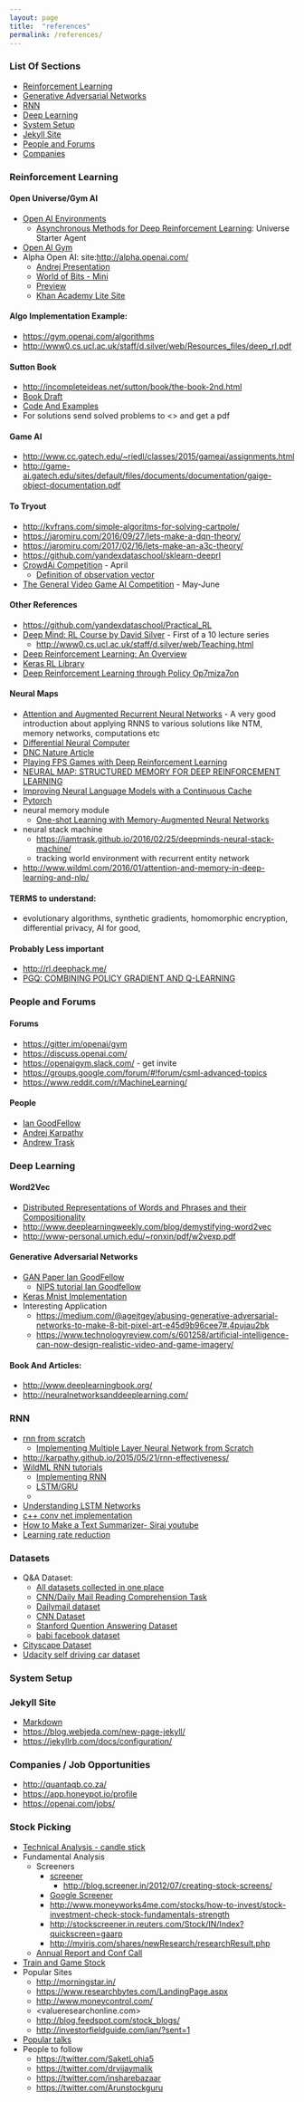 ```yaml
---
layout: page
title:  "references"
permalink: /references/
---
```


### List Of Sections
- [Reinforcement Learning](#reinforcement-learning)
- [Generative Adversarial Networks](#generative-adversarial-networks)
- [RNN](#RNN)
- [Deep Learning](#deep-learning)
- [System Setup](#system-setup)
- [Jekyll Site](#jekyll-site)
- [People and Forums](#people-and-forums)
- [Companies](#companies)


### Reinforcement Learning

#### Open Universe/Gym AI

- [Open AI Environments](https://universe.openai.com/envs#world_of_bits)
   - [Asynchronous Methods for Deep Reinforcement Learning](https://arxiv.org/pdf/1602.01783.pdf): Universe Starter Agent
- [Open AI Gym](https://gym.openai.com/docs)
- Alpha Open AI: site:http://alpha.openai.com/
   - [Andrej Presentation](http://alpha.openai.com/ak_rework_2017.pdf)
   - [World of Bits - Mini](http://alpha.openai.com/miniwob/index.html)
   - [Preview](http://alpha.openai.com/miniwob/preview/index.html)
   - [Khan Academy Lite Site](http://alpha.openai.com/kalite_exercises/index.html)

#### Algo Implementation Example:

- <https://gym.openai.com/algorithms>
- <http://www0.cs.ucl.ac.uk/staff/d.silver/web/Resources_files/deep_rl.pdf>

#### Sutton Book

- <http://incompleteideas.net/sutton/book/the-book-2nd.html>
- [Book Draft](http://incompleteideas.net/sutton/book/bookdraft2016sep.pdf)
- [Code And Examples](https://github.com/ShangtongZhang/reinforcement-learning-an-introduction)
- For solutions send solved problems to <> and get a pdf

#### Game AI

- <http://www.cc.gatech.edu/~riedl/classes/2015/gameai/assignments.html>
- <http://game-ai.gatech.edu/sites/default/files/documents/documentation/gaige-object-documentation.pdf>

#### To Tryout
- <http://kvfrans.com/simple-algoritms-for-solving-cartpole/>
- <https://jaromiru.com/2016/09/27/lets-make-a-dqn-theory/>
- <https://jaromiru.com/2017/02/16/lets-make-an-a3c-theory/>
- <https://github.com/yandexdataschool/sklearn-deeprl>
- [CrowdAi Competition](https://www.crowdai.org/challenges/learning-how-to-walk) - April
   - [Definition of observation vector](https://github.com/stanfordnmbl/osim-rl/blob/master/osim/env/human.py#L71-L121)
- [The General Video Game AI Competition](http://www.gvgai.net/) - May-June

#### Other References
- <https://github.com/yandexdataschool/Practical_RL>
- [Deep Mind: RL Course by David Silver](https://www.youtube.com/watch?v=2pWv7GOvuf0) - First of a 10 lecture series
   - <http://www0.cs.ucl.ac.uk/staff/d.silver/web/Teaching.html>
- [Deep Reinforcement Learning: An Overview](#https://arxiv.org/abs/1701.07274)
- [Keras RL Library](https://github.com/matthiasplappert/keras-rl)
- [Deep Reinforcement Learning through Policy Op7miza7on](https://people.eecs.berkeley.edu/~pabbeel/nips-tutorial-policy-optimization-Schulman-Abbeel.pdf)

#### Neural Maps

- [Attention and Augmented Recurrent Neural Networks](http://distill.pub/2016/augmented-rnns/) - A very good introduction about applying RNNS to various solutions like NTM, memory networks, computations etc
- [Differential Neural Computer](http://www.nature.com/articles/nature20101.epdf?author_access_token=ImTXBI8aWbYxYQ51Plys8NRgN0jAjWel9jnR3ZoTv0MggmpDmwljGswxVdeocYSurJ3hxupzWuRNeGvvXnoO8o4jTJcnAyhGuZzXJ1GEaD-Z7E6X_a9R-xqJ9TfJWBqz)
- [DNC Nature Article](https://deepmind.com/blog/differentiable-neural-computers/)
- [Playing FPS Games with Deep Reinforcement Learning](https://arxiv.org/abs/1609.05521)
- [NEURAL MAP: STRUCTURED MEMORY FOR DEEP REINFORCEMENT LEARNING](https://arxiv.org/pdf/1702.08360.pdf)
- [Improving Neural Language Models with a Continuous Cache](https://arxiv.org/abs/1612.04426)
- [Pytorch](https://github.com/pytorch)
- neural memory module
    - [One-shot Learning with Memory-Augmented Neural Networks](https://arxiv.org/pdf/1605.06065.pdf)
- neural stack machine
    - <https://iamtrask.github.io/2016/02/25/deepminds-neural-stack-machine/>
    - tracking world environment with recurrent entity network
- <http://www.wildml.com/2016/01/attention-and-memory-in-deep-learning-and-nlp/>

#### TERMS to understand:

- evolutionary algorithms, synthetic gradients, homomorphic encryption, differential privacy, AI for good,


#### Probably Less important
- <http://rl.deephack.me/>
- [PGQ: COMBINING POLICY GRADIENT AND Q-LEARNING](https://arxiv.org/pdf/1611.01626v1.pdf)

### People and Forums

#### Forums
- <https://gitter.im/openai/gym>
- <https://discuss.openai.com/>
- <https://openaigym.slack.com/> - get invite
- <https://groups.google.com/forum/#!forum/csml-advanced-topics>
- <https://www.reddit.com/r/MachineLearning/>

#### People
- [Ian GoodFellow](http://www.iangoodfellow.com/)
- [Andrej Karpathy](http://cs.stanford.edu/people/karpathy/)
- [Andrew Trask](https://iamtrask.github.io/)


### Deep Learning

#### Word2Vec
- [Distributed Representations of Words and Phrases
and their Compositionality](http://papers.nips.cc/paper/5021-distributed-representations-of-words-and-phrases-and-their-compositionality.pdf)
- <http://www.deeplearningweekly.com/blog/demystifying-word2vec>
- <http://www-personal.umich.edu/~ronxin/pdf/w2vexp.pdf>

#### Generative Adversarial Networks
- [GAN Paper Ian GoodFellow](https://arxiv.org/pdf/1406.2661.pdf)
   - [NIPS tutorial Ian Goodfellow](https://arxiv.org/pdf/1701.00160.pdf)
- [Keras Mnist Implementation](https://github.com/jacobgil/keras-dcgan)
- Interesting Application
   - <https://medium.com/@ageitgey/abusing-generative-adversarial-networks-to-make-8-bit-pixel-art-e45d9b96cee7#.4pujau2bk>
   - <https://www.technologyreview.com/s/601258/artificial-intelligence-can-now-design-realistic-video-and-game-imagery/>

#### Book And Articles:
- <http://www.deeplearningbook.org/>
- <http://neuralnetworksanddeeplearning.com/>


### RNN

- [rnn from scratch](https://github.com/pangolulu/rnn-from-scratch)
    - [Implementing Multiple Layer Neural Network from Scratch](https://github.com/pangolulu/neural-network-from-scratch)
- <http://karpathy.github.io/2015/05/21/rnn-effectiveness/>
- [WildML RNN tutorials]()
    - [Implementing RNN](http://www.wildml.com/2015/09/recurrent-neural-networks-tutorial-part-2-implementing-a-language-model-rnn-with-python-numpy-and-theano/)
    - [LSTM/GRU](http://www.wildml.com/2015/10/recurrent-neural-network-tutorial-part-4-implementing-a-grulstm-rnn-with-python-and-theano/)
    - [](http://www.wildml.com/2015/10/recurrent-neural-networks-tutorial-part-3-backpropagation-through-time-and-vanishing-gradients/)
- [Understanding LSTM Networks](http://colah.github.io/posts/2015-08-Understanding-LSTMs/)
- [c++ conv net implementation](http://conv-net.sourceforge.net/doc/)
- [How to Make a Text Summarizer- Siraj youtube](https://www.youtube.com/watch?v=ogrJaOIuBx4)
- [Learning rate reduction](http://cs231n.github.io/neural-networks-3/#anneal)

### Datasets

- Q&A Dataset:
    - [All datasets collected in one place](http://uclmr.github.io/ai4exams/data.html)
    - [CNN/Daily Mail Reading Comprehension Task](https://github.com/danqi/rc-cnn-dailymail)
    - [Dailymail dataset](https://github.com/deepmind/rc-data)
    - [CNN Dataset](http://cs.nyu.edu/~kcho/DMQA/)
    - [Stanford Quention Answering Dataset](https://nlp.stanford.edu/pubs/rajpurkar2016squad.pdf)
    - [babi facebook dataset](https://research.fb.com/downloads/babi/)
- [Cityscape Dataset](https://www.cityscapes-dataset.com/)
- [Udacity self driving car dataset](https://github.com/udacity/self-driving-car)

### System Setup

### Jekyll Site
- [Markdown](https://github.com/adam-p/markdown-here/wiki/Markdown-Cheatsheet)
- <https://blog.webjeda.com/new-page-jekyll/>
- <https://jekyllrb.com/docs/configuration/>

### Companies / Job Opportunities
- <http://quantaqb.co.za/>
- <https://app.honeypot.io/profile>
- <https://openai.com/jobs/>



### Stock Picking

- [Technical Analysis - candle stick](http://chartink.com/)
- Fundamental Analysis
   - Screeners
      - [screener](https://www.screener.in/)
         - <http://blog.screener.in/2012/07/creating-stock-screens/>
      - [Google Screener](https://www.google.com/finance/stockscreener)
      - <http://www.moneyworks4me.com/stocks/how-to-invest/stock-investment-check-stock-fundamentals-strength>
      - <http://stockscreener.in.reuters.com/Stock/IN/Index?quickscreen=gaarp>
      - <http://myiris.com/shares/newResearch/researchResult.php>
   - [Annual Report and Conf Call](https://docs.google.com/spreadsheets/d/1Gbsc0WDxqG02SJbJWMp-3hm9XnR1KxBXJxWAJz0Y0ds/edit#gid=1781519819)
- [Train and Game Stock](http://moneybhai.moneycontrol.com/)
- Popular Sites
   - <http://morningstar.in/>
   - <https://www.researchbytes.com/LandingPage.aspx>
   - <http://www.moneycontrol.com/>
   - <valueresearchonline.com>
   - <http://blog.feedspot.com/stock_blogs/>
   - <http://investorfieldguide.com/ian/?sent=1>
- [Popular talks](https://www.screener.in/talks/)
- People to follow
   - https://twitter.com/SaketLohia5
   - https://twitter.com/drvijaymalik
   - https://twitter.com/insharebazaar
   - https://twitter.com/Arunstockguru
